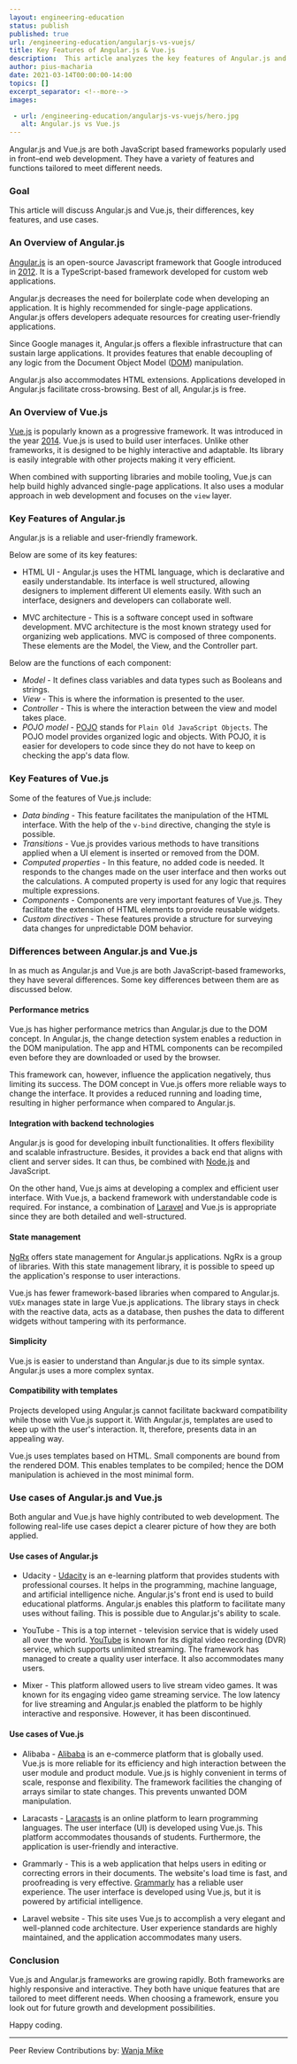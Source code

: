 ```yaml
---
layout: engineering-education
status: publish
published: true
url: /engineering-education/angularjs-vs-vuejs/
title: Key Features of Angular.js & Vue.js
description:  This article analyzes the key features of Angular.js and Vue.js. These front-end and Javascript-based frameworks are popular among developers. Therefore, understanding their differences and similarity can help boost productivity.
author: pius-macharia
date: 2021-03-14T00:00:00-14:00
topics: []
excerpt_separator: <!--more-->
images:

 - url: /engineering-education/angularjs-vs-vuejs/hero.jpg
   alt: Angular.js vs Vue.js
---
```

Angular.js and Vue.js are both JavaScript based frameworks popularly used in front–end web development. They have a variety of features and functions tailored to meet different needs.
<!--more-->
### Goal
This article will discuss Angular.js and Vue.js, their differences, key features, and use cases.

### An Overview of Angular.js
[Angular.js](https://angularjs.org/) is an open-source Javascript framework that Google introduced in [2012](http://blog.angularjs.org/2012/07/). It is a TypeScript-based framework developed for custom web applications.

Angular.js decreases the need for boilerplate code when developing an application. It is highly recommended for single-page applications. Angular.js offers developers adequate resources for creating user-friendly applications.

Since Google manages it, Angular.js offers a flexible infrastructure that can sustain large applications. It provides features that enable decoupling of any logic from the Document Object Model ([DOM](https://www.theodinproject.com/courses/foundations/lessons/dom-manipulation)) manipulation. 

Angular.js also accommodates HTML extensions. Applications developed in Angular.js facilitate cross-browsing. Best of all, Angular.js is free.

### An Overview of Vue.js
[Vue.js](https://vuejs.org/) is popularly known as a progressive framework. It was introduced in the year [2014](https://vuejs.org/2014/03/22/vuejs-010-release/). Vue.js is used to build user interfaces. Unlike other frameworks, it is designed to be highly interactive and adaptable. Its library is easily integrable with other projects making it very efficient.

When combined with supporting libraries and mobile tooling, Vue.js can help build highly advanced single-page applications. It also uses a modular approach in web development and focuses on the `view` layer.

### Key Features of Angular.js
Angular.js is a reliable and user-friendly framework. 

Below are some of its key features:
- HTML UI - Angular.js uses the HTML language, which is declarative and easily understandable. Its interface is well structured, allowing designers to implement different UI elements easily. With such an interface, designers and developers can collaborate well.

- MVC architecture - This is a software concept used in software development. MVC architecture is the most known strategy used for organizing web applications. MVC is composed of three components. These elements are the Model, the View, and the Controller part. 

Below are the functions of each component:
- *Model* - It defines class variables and data types such as Booleans and strings.
- *View* - This is where the information is presented to the user.
- *Controller* - This is where the interaction between the view and model takes place. 
- *POJO model* - [POJO](https://masteringjs.io/tutorials/fundamentals/pojo) stands for `Plain Old JavaScript Objects`. The POJO model provides organized logic and objects. With POJO, it is easier for developers to code since they do not have to keep on checking the app's data flow.

### Key Features of Vue.js
Some of the features of Vue.js include:
- *Data binding* - This feature facilitates the manipulation of the HTML interface. With the help of the `v-bind` directive, changing the style is possible.
- *Transitions* - Vue.js provides various methods to have transitions applied when a UI element is inserted or removed from the DOM.
- *Computed properties* - In this feature, no added code is needed. It responds to the changes made on the user interface and then works out the calculations. A computed property is used for any logic that requires multiple expressions.
- *Components* - Components are very important features of Vue.js. They facilitate the extension of HTML elements to provide reusable widgets.
- *Custom directives* - These features provide a structure for surveying data changes for unpredictable DOM behavior.

### Differences between Angular.js and Vue.js
In as much as Angular.js and Vue.js are both JavaScript-based frameworks, they have several differences. Some key differences between them are as discussed below.

#### Performance metrics
Vue.js has higher performance metrics than Angular.js due to the DOM concept. In Angular.js, the change detection system enables a reduction in the DOM manipulation. The app and HTML components can be recompiled even before they are downloaded or used by the browser. 

This framework can, however, influence the application negatively, thus limiting its success. The DOM concept in Vue.js offers more reliable ways to change the interface. It provides a reduced running and loading time, resulting in higher performance when compared to Angular.js.

#### Integration with backend technologies
Angular.js is good for developing inbuilt functionalities. It offers flexibility and scalable infrastructure. Besides, it provides a back end that aligns with client and server sides. It can thus, be combined with [Node.js](https://nodejs.org/) and JavaScript.

On the other hand, Vue.js aims at developing a complex and efficient user interface. With Vue.js, a backend framework with understandable code is required. For instance, a combination of [Laravel](https://laravel.com/) and Vue.js is appropriate since they are both detailed and well-structured.

#### State management
[NgRx](https://ngrx.io/https://ngrx.io/) offers state management for Angular.js applications. NgRx is a group of libraries. With this state management library, it is possible to speed up the application's response to user interactions.

Vue.js has fewer framework-based libraries when compared to Angular.js. `VUEx` manages state in large Vue.js applications. The library stays in check with the reactive data, acts as a database, then pushes the data to different widgets without tampering with its performance.

#### Simplicity
Vue.js is easier to understand than Angular.js due to its simple syntax. Angular.js uses a more complex syntax.

#### Compatibility with templates
Projects developed using Angular.js cannot facilitate backward compatibility while those with Vue.js support it. With Angular.js, templates are used to keep up with the user's interaction. It, therefore, presents data in an appealing way. 

Vue.js uses templates based on HTML. Small components are bound from the rendered DOM. This enables templates to be compiled; hence the DOM manipulation is achieved in the most minimal form.

### Use cases of Angular.js and Vue.js
Both angular and Vue.js have highly contributed to web development. The following real-life use cases depict a clearer picture of how they are both applied.

#### Use cases of Angular.js
- Udacity - [Udacity](https://www.udacity.com/) is an e-learning platform that provides students with professional courses. It helps in the programming, machine language, and artificial intelligence niche. Angular.js's front end is used to build educational platforms. Angular.js enables this platform to facilitate many uses without failing. This is possible due to Angular.js's ability to scale.

- YouTube - This is a top internet - television service that is widely used all over the world. [YouTube](https://www.youtube.com/about/) is known for its digital video recording (DVR) service, which supports unlimited streaming. The framework has managed to create a quality user interface. It also accommodates many users.

- Mixer - This platform allowed users to live stream video games. It was known for its engaging video game streaming service. The low latency for live streaming and Angular.js enabled the platform to be highly interactive and responsive. However, it has been discontinued.

#### Use cases of Vue.js
- Alibaba - [Alibaba](https://activities.alibaba.com/alibaba/following-about-alibaba.php?) is an e-commerce platform that is globally used. Vue.js is more reliable for its efficiency and high interaction between the user module and product module. Vue.js is highly convenient in terms of scale, response and flexibility. The framework facilities the changing of arrays similar to state changes. This prevents unwanted DOM manipulation.

- Laracasts - [Laracasts](https://laracasts.com/) is an online platform to learn programming languages. The user interface (UI) is developed using Vue.js. This platform accommodates thousands of students. Furthermore, the application is user-friendly and interactive.

- Grammarly - This is a web application that helps users in editing or correcting errors in their documents. The website's load time is fast, and proofreading is very effective. [Grammarly](https://www.grammarly.com/about) has a reliable user experience. The user interface is developed using Vue.js, but it is powered by artificial intelligence.

- Laravel website - This site uses Vue.js to accomplish a very elegant and well-planned code architecture. User experience standards are highly maintained, and the application accommodates many users.

### Conclusion
Vue.js and Angular.js frameworks are growing rapidly. Both frameworks are highly responsive and interactive. They both have unique features that are tailored to meet different needs. When choosing a framework, ensure you look out for future growth and development possibilities.

Happy coding.

---
Peer Review Contributions by: [Wanja Mike](/engineering-education/authors/michael-barasa/)